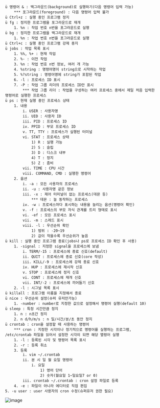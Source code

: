 	ü 명령어 & : 백그라운드(background)로 실행하기(다음 명령어 입력 가능)
		*** 포그라운드(foreground) : 다음 명령어 입력 불가
	ü Ctrl+z : 실행 중인 프로그램 정지
	ü fg : 정지한 프로그램을 포그라운드로 재개
		1. %n : 작업 번호 n번을 포그라운드로 실행
	ü bg : 정지한 프로그램을 백그라운드로 재개
		1. %n : 작업 번호 n번을 포그라운드로 실행
	ü Ctrl+c : 실행 중인 프로그램 강제 중지
	ü jobs : 작업 목록 표시
		1. %%, %+ : 현재 작업
		2. %- : 이전 작업
		3. %n : 작업 번호 n번 정보, 여러 개 가능
		4. %string : 명령어명이 string으로 시작하는 작업
		5. %?string : 명령어명에 string가 포함된 작업
		6. -l : 프로세스 ID 표시
		7. -P : 작업 그룹 리더의 프로세스 ID만 표시
			*** 작업 그룹 리더 : 작업을 구성하는 여러 프로세스 중에서 제일 처음 입력한 명령어로 실행한 프로세스
	ü ps : 현재 실행 중인 프로세스 상태
		1. 내용
			i. USER : 사용자명
			ii. UID : 사용자 ID
			iii. PID : 프로세스 ID
			iv. PPID : 부모 프로세스 ID
			v. TT, TTY : 프로세스가 실행된 터미널
			vi. STAT : 프로세스 상태
				1) R : 실행 가능
				2) S : 슬립
				3) D : 디스크 내부
				4) T : 정지
				5) Z : 좀비
			vii. TIME : CPU 시간
			viii. COMMAND, CMD : 실행한 명령어
		2. 옵션
			i. -a : 모든 사용자의 프로세스
			ii. -u : 사용자명 같은 정보
			iii. -x : 제어 터미널이 없는 프로세스(데몬 등)
				*** 데몬 : 늘 동작하는 프로세스
			iv. -w : 프로세스마다 표시하는 내용을 늘리는 옵션(명령어 확인)
			v. -f : 프로세스의 부모 자식 관계를 트리 형태로 표시
			vi. -ef : 모든 프로세스 표시
			vii. -m : 스레드 표시
			viii. -l : 우선순위 확인
				1) 범위 : -20~19
				2) 값이 작을수록 우선순위가 높음
	ü kill : 실행 중인 프로그램 종료(jobs나 ps로 프로세스 ID 확인 후 사용)
		1. -signal : 지정한 signal을 프로세스에 보냄
			i. TERM/-15 : 프로세스에 종료 신호(default)
			ii. QUIT : 프로세스에 종료 신호(core 작성)
			iii. KILL/-9 : 프로세스에 강제 종료 신호
			iv. HUP : 프로세스에 재시작 신호
			v. STOP : 프로세스에 정지 신호
			vi. CONT : 프로세스에 재개 신호
			vii. INT/-2 : 프로세스에 끼어들기 신호
		2. -l : 시그널 목록 표시
	ü killall : 프로그램 이름을 지정해서 종료
	ü nice : 우선순위 설정(슈퍼 유저만가능)
		1. -number : number로 지정한 값으로 설정해서 명령어 실행(default 10)
	ü sleep : 특정 시간만큼 정지
		1. n : n초간 정지
		2. n d/h/m/s : n 일/시간/분/초 동안 정지 
	ü crontab : cron을 설정할 때 사용하는 명령어
		*** cron : 지정한 시각이나 정기적으로 명령어를 실행하는 프로그램, /etc/crontab 파일을 읽어서 설정한 시각이 되면 해당 멸령어 실행
		1. -l : 등록된 시각 및 명령어 목록 표시
		2. -r : 등록 취소
		3. 등록
			i. vim ~/.crontab
			ii. 분 시 일 월 요일 명령어
				i. 요일
					1) 영어 단어
					2) 숫자(월요일 1~일요일7 or 0)
			iii. crontab ~/.crontab : cron 설정 파일로 등록
		4. -e : 파일이 아니라 에디터로 직접 편집
    5. -u user : user 사용자의 cron 수정(슈퍼유저 권한 필요)
![image](https://user-images.githubusercontent.com/85976426/143967058-2c66e837-5cf3-4bcb-ae22-1a04bef1d7d8.png)
